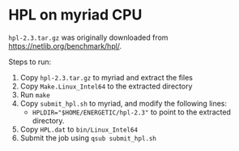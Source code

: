 # HPL on myriad CPU

`hpl-2.3.tar.gz` was originally downloaded from https://netlib.org/benchmark/hpl/.

Steps to run:

1. Copy `hpl-2.3.tar.gz` to myriad and extract the files
2. Copy `Make.Linux_Intel64` to the extracted directory
3. Run `make`
4. Copy `submit_hpl.sh` to myriad, and modify the following lines:
    - `HPLDIR="$HOME/ENERGETIC/hpl-2.3"` to point to the extracted directory.
5. Copy `HPL.dat` to `bin/Linux_Intel64`
6. Submit the job using `qsub submit_hpl.sh`
